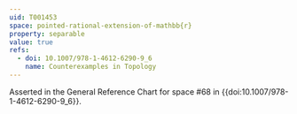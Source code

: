 ```yaml
---
uid: T001453
space: pointed-rational-extension-of-mathbb{r}
property: separable
value: true
refs:
  - doi: 10.1007/978-1-4612-6290-9_6
    name: Counterexamples in Topology
---
```

Asserted in the General Reference Chart for space #68 in
{{doi:10.1007/978-1-4612-6290-9_6}}.

